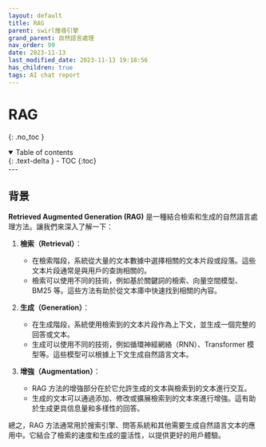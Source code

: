 ```yaml
---
layout: default
title: RAG
parent: swirl搜尋引擎
grand_parent: 自然語言處理
nav_order: 99
date: 2023-11-13
last_modified_date: 2023-11-13 19:18:56
has_children: true
tags: AI chat report
---
```


# RAG
{: .no_toc }

<details open markdown="block">
  <summary>
    Table of contents
  </summary>
  {: .text-delta }
- TOC
{:toc}
</details>
---

## 背景

**Retrieved Augmented Generation (RAG)** 是一種結合檢索和生成的自然語言處理方法。讓我們來深入了解一下：

1. **檢索（Retrieval）**：
    - 在檢索階段，系統從大量的文本數據中選擇相關的文本片段或段落。這些文本片段通常是與用戶的查詢相關的。
    - 檢索可以使用不同的技術，例如基於關鍵詞的檢索、向量空間模型、BM25 等。這些方法有助於從文本庫中快速找到相關的內容。

2. **生成（Generation）**：
    - 在生成階段，系統使用檢索到的文本片段作為上下文，並生成一個完整的回答或文本。
    - 生成可以使用不同的技術，例如循環神經網絡（RNN）、Transformer 模型等。這些模型可以根據上下文生成自然語言文本。

3. **增強（Augmentation）**：
    - RAG 方法的增強部分在於它允許生成的文本與檢索到的文本進行交互。
    - 生成的文本可以通過添加、修改或擴展檢索到的文本來進行增強。這有助於生成更具信息量和多樣性的回答。

總之，RAG 方法通常用於搜索引擎、問答系統和其他需要生成自然語言文本的應用中。它結合了檢索的速度和生成的靈活性，以提供更好的用戶體驗。
